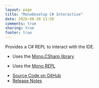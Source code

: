 ```yaml
---
layout: page
title: "MonoDevelop C# Interactive"
date: 2020-08-30 11:50
comments: true
sharing: true
footer: true
---
```


Provides a C# REPL to interact with the IDE.

 - Uses the [Mono.CSharp library](https://www.mono-project.com/docs/about-mono/languages/csharp/)

 - Uses the [Mono REPL](https://www.mono-project.com/docs/tools+libraries/tools/repl/)

 * [Source Code on GitHub](https://github.com/mrward/monodevelop-csharp-interactive)
 * [Release Notes](Releases/)
 